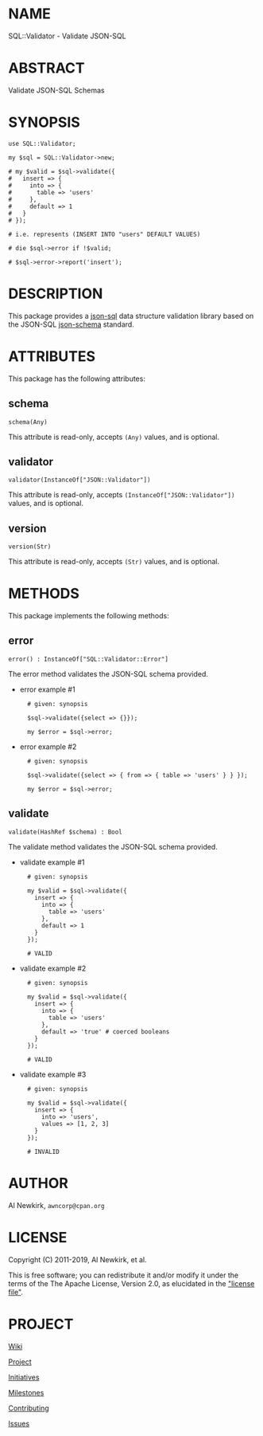 # NAME

SQL::Validator - Validate JSON-SQL

# ABSTRACT

Validate JSON-SQL Schemas

# SYNOPSIS

    use SQL::Validator;

    my $sql = SQL::Validator->new;

    # my $valid = $sql->validate({
    #   insert => {
    #     into => {
    #       table => 'users'
    #     },
    #     default => 1
    #   }
    # });

    # i.e. represents (INSERT INTO "users" DEFAULT VALUES)

    # die $sql->error if !$valid;

    # $sql->error->report('insert');

# DESCRIPTION

This package provides a
[json-sql](https://github.com/iamalnewkirk/json-sql#readme) data structure
validation library based on the JSON-SQL [json-schema](https://json-schema.org)
standard.

# ATTRIBUTES

This package has the following attributes:

## schema

    schema(Any)

This attribute is read-only, accepts `(Any)` values, and is optional.

## validator

    validator(InstanceOf["JSON::Validator"])

This attribute is read-only, accepts `(InstanceOf["JSON::Validator"])` values, and is optional.

## version

    version(Str)

This attribute is read-only, accepts `(Str)` values, and is optional.

# METHODS

This package implements the following methods:

## error

    error() : InstanceOf["SQL::Validator::Error"]

The error method validates the JSON-SQL schema provided.

- error example #1

        # given: synopsis

        $sql->validate({select => {}});

        my $error = $sql->error;

- error example #2

        # given: synopsis

        $sql->validate({select => { from => { table => 'users' } } });

        my $error = $sql->error;

## validate

    validate(HashRef $schema) : Bool

The validate method validates the JSON-SQL schema provided.

- validate example #1

        # given: synopsis

        my $valid = $sql->validate({
          insert => {
            into => {
              table => 'users'
            },
            default => 1
          }
        });

        # VALID

- validate example #2

        # given: synopsis

        my $valid = $sql->validate({
          insert => {
            into => {
              table => 'users'
            },
            default => 'true' # coerced booleans
          }
        });

        # VALID

- validate example #3

        # given: synopsis

        my $valid = $sql->validate({
          insert => {
            into => 'users',
            values => [1, 2, 3]
          }
        });

        # INVALID

# AUTHOR

Al Newkirk, `awncorp@cpan.org`

# LICENSE

Copyright (C) 2011-2019, Al Newkirk, et al.

This is free software; you can redistribute it and/or modify it under the terms
of the The Apache License, Version 2.0, as elucidated in the ["license
file"](https://github.com/iamalnewkirk/sql-validator/blob/master/LICENSE).

# PROJECT

[Wiki](https://github.com/iamalnewkirk/sql-validator/wiki)

[Project](https://github.com/iamalnewkirk/sql-validator)

[Initiatives](https://github.com/iamalnewkirk/sql-validator/projects)

[Milestones](https://github.com/iamalnewkirk/sql-validator/milestones)

[Contributing](https://github.com/iamalnewkirk/sql-validator/blob/master/CONTRIBUTE.md)

[Issues](https://github.com/iamalnewkirk/sql-validator/issues)
